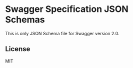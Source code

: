 # Swagger Specification JSON Schemas

This is only JSON Schema file for Swagger version 2.0.

## License

 MIT
